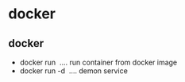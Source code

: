 # docker 

## docker 
- docker run <image> .... run container from docker image
- docker run -d <image> .... demon service 
